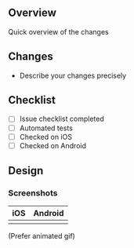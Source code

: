 ## Overview

Quick overview of the changes

## Changes

- Describe your changes precisely

## Checklist

- [ ] Issue checklist completed
- [ ] Automated tests
- [ ] Checked on iOS
- [ ] Checked on Android

## Design

### Screenshots

| iOS | Android |
| --- | ------- |
|     |         |

(Prefer animated gif)
